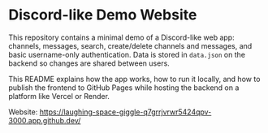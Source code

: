 # Discord-like Demo Website

This repository contains a minimal demo of a Discord-like web app: channels, messages, search, create/delete channels and messages, and basic username-only authentication. Data is stored in `data.json` on the backend so changes are shared between users.

This README explains how the app works, how to run it locally, and how to publish the frontend to GitHub Pages while hosting the backend on a platform like Vercel or Render.

Website:
https://laughing-space-giggle-q7grrjvrwr5424qpv-3000.app.github.dev/

